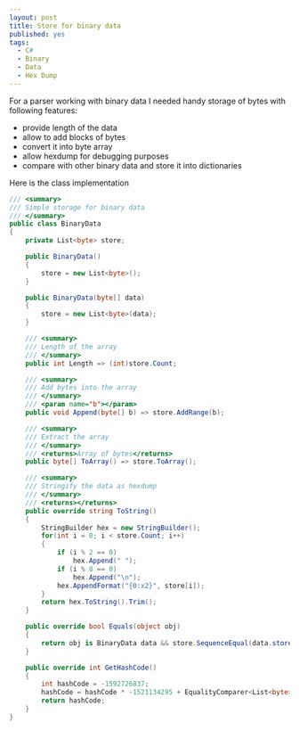 ```yaml
---
layout: post
title: Store for binary data
published: yes
tags:
  - C#
  - Binary
  - Data
  - Hex Dump
---
```

For a parser working with binary data I needed handy storage of bytes with following features:

 - provide length of the data
 - allow to add blocks of bytes
 - convert it into byte array
 - allow hexdump for debugging purposes
 - compare with other binary data and store it into dictionaries

Here is the class implementation

```c#
/// <summary>
/// Simple storage for binary data
/// </summary>
public class BinaryData
{
    private List<byte> store;

    public BinaryData()
    {
        store = new List<byte>();
    }

    public BinaryData(byte[] data)
    {
        store = new List<byte>(data);
    }

    /// <summary>
    /// Length of the array
    /// </summary>
    public int Length => (int)store.Count;

    /// <summary>
    /// Add bytes into the array
    /// </summary>
    /// <param name="b"></param>
    public void Append(byte[] b) => store.AddRange(b);

    /// <summary>
    /// Extract the array
    /// </summary>
    /// <returns>Array of bytes</returns>
    public byte[] ToArray() => store.ToArray();

    /// <summary>
    /// Stringify the data as hexdump
    /// </summary>
    /// <returns></returns>
    public override string ToString()
    {
        StringBuilder hex = new StringBuilder();
        for(int i = 0; i < store.Count; i++)
        {
            if (i % 2 == 0)
                hex.Append(" ");
            if (i % 8 == 0)
                hex.Append("\n");
            hex.AppendFormat("{0:x2}", store[i]);
        }
        return hex.ToString().Trim();
    }

    public override bool Equals(object obj)
    {
        return obj is BinaryData data && store.SequenceEqual(data.store);
    }

    public override int GetHashCode()
    {
        int hashCode = -1592726837;
        hashCode = hashCode * -1521134295 + EqualityComparer<List<byte>>.Default.GetHashCode(store);
        return hashCode;
    }
}
```
